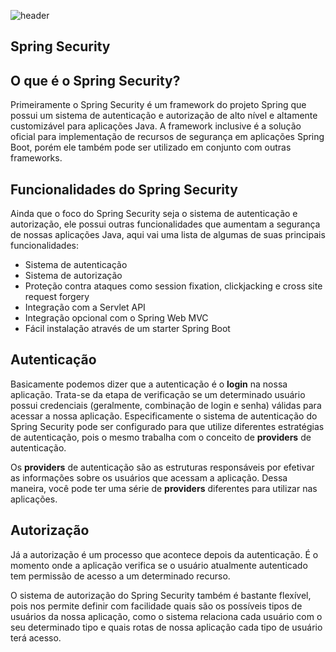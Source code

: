 ![header](https://user-images.githubusercontent.com/116769226/202857262-256420a0-1ec0-4fa7-8962-f1ffac12cc3b.png)
## Spring Security

## O que é o Spring Security?

Primeiramente o Spring Security é um framework do projeto Spring que possui um sistema de autenticação e autorização de alto nível e altamente customizável para aplicações Java.
A framework inclusive é a solução oficial para implementação de recursos de segurança em aplicações Spring Boot, porém ele também pode ser utilizado em conjunto com outras frameworks.

## Funcionalidades do Spring Security

Ainda que o foco do Spring Security seja o sistema de autenticação e autorização, ele possui outras funcionalidades que aumentam a segurança de nossas aplicações Java, aqui vai uma lista de algumas de suas principais funcionalidades:

- Sistema de autenticação
- Sistema de autorização
- Proteção contra ataques como session fixation, clickjacking e cross site request forgery
- Integração com a Servlet API
- Integração opcional com o Spring Web MVC
- Fácil instalação através de um starter Spring Boot

## Autenticação
Basicamente podemos dizer que a autenticação é o **login** na nossa aplicação. Trata-se da etapa de verificação se um determinado usuário possui credenciais (geralmente, combinação de login e senha) válidas para acessar a nossa aplicação.
Especificamente o sistema de autenticação do Spring Security pode ser configurado para que utilize diferentes estratégias de autenticação, pois o mesmo trabalha com o conceito de **providers** de autenticação.

Os **providers** de autenticação são as estruturas responsáveis por efetivar as informações sobre os usuários que acessam a aplicação. Dessa maneira, você pode ter uma série de **providers** diferentes para utilizar nas aplicações.

## Autorização
Já a autorização é um processo que acontece depois da autenticação. É o momento onde a aplicação verifica se o usuário atualmente autenticado tem permissão de acesso a um determinado recurso.

O sistema de autorização do Spring Security também é bastante flexível, pois nos permite definir com facilidade quais são os possíveis tipos de usuários da nossa aplicação, como o sistema relaciona cada usuário com o seu determinado tipo e quais rotas de nossa aplicação cada tipo de usuário terá acesso.
